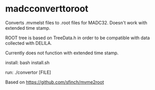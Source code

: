 # madcconverttoroot

Converts .mvmelst files to .root files for MADC32. Doesn't work with extended time stamp.

ROOT tree is based on TreeData.h in order to be compatible with data collected with DELILA.

Currently does not function with extended time stamp.


install:
    bash install.sh

run:
    ./convertor [FILE]




Based on https://github.com/sfinch/mvme2root



